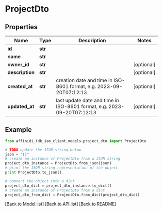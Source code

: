 # ProjectDto

## Properties

| Name            | Type    | Description                                                            | Notes      |
| --------------- | ------- | ---------------------------------------------------------------------- | ---------- |
| **id**          | **str** |                                                                        |
| **name**        | **str** |                                                                        |
| **owner_id**    | **str** |                                                                        | [optional] |
| **description** | **str** |                                                                        | [optional] |
| **created_at**  | **str** | creation date and time in ISO-8601 format, e.g. 2023-09-20T07:12:13    | [optional] |
| **updated_at**  | **str** | last update date and time in ISO-8601 format, e.g. 2023-09-20T07:12:13 | [optional] |

## Example

```python
from affinidi_tdk_iam_client.models.project_dto import ProjectDto

# TODO update the JSON string below
json = "{}"
# create an instance of ProjectDto from a JSON string
project_dto_instance = ProjectDto.from_json(json)
# print the JSON string representation of the object
print ProjectDto.to_json()

# convert the object into a dict
project_dto_dict = project_dto_instance.to_dict()
# create an instance of ProjectDto from a dict
project_dto_from_dict = ProjectDto.from_dict(project_dto_dict)
```

[[Back to Model list]](../README.md#documentation-for-models) [[Back to API list]](../README.md#documentation-for-api-endpoints) [[Back to README]](../README.md)
